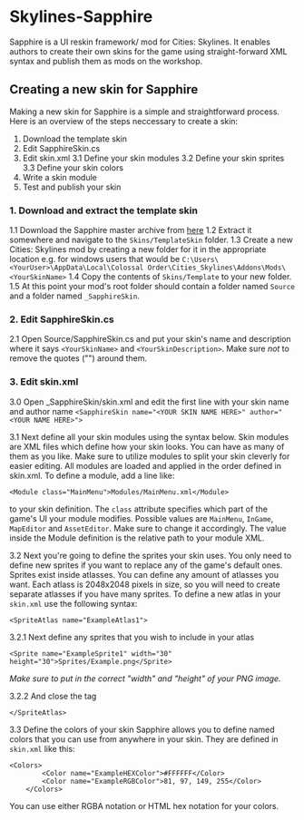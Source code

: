 # Skylines-Sapphire

Sapphire is a UI reskin framework/ mod for Cities: Skylines. It enables authors to create their own skins for the game using straight-forward XML syntax and publish them as mods on the workshop. 

## Creating a new skin for Sapphire

Making a new skin for Sapphire is a simple and straightforward process. Here is an overview of the steps neccessary to create a skin:

1. Download the template skin
2. Edit SapphireSkin.cs
3. Edit skin.xml
3.1 Define your skin modules
3.2 Define your skin sprites
3.3 Define your skin colors
4. Write a skin module
5. Test and publish your skin

### 1. Download and extract the template skin

1.1 Download the Sapphire master archive from [here](https://github.com/AlexanderDzhoganov/Skylines-Sapphire/archive/master.zip)
1.2 Extract it somewhere and navigate to the `Skins/TemplateSkin` folder.
1.3 Create a new Cities: Skylines mod by creating a new folder for it in the appropriate location e.g. for windows users that would be `C:\Users\<YourUser>\AppData\Local\Colossal Order\Cities_Skylines\Addons\Mods\<YourSkinName>`
1.4 Copy the contents of `Skins/Template` to your new folder. 
1.5 At this point your mod's root folder should contain a folder named `Source` and a folder named `_SapphireSkin`. 

### 2. Edit SapphireSkin.cs
2.1 Open Source/SapphireSkin.cs and put your skin's name and description where it says `<YourSkinName>` and `<YourSkinDescription>`. Make sure *not* to remove the quotes ("") around them.

### 3. Edit skin.xml
3.0 Open _SapphireSkin/skin.xml and edit the first line with your skin name and author name
`<SapphireSkin name="<YOUR SKIN NAME HERE>" author="<YOUR NAME HERE>">`

3.1 Next define all your skin modules using the syntax below. Skin modules are XML files which define how your skin looks. You can have as many of them as you like. Make sure to utilize modules to split your skin cleverly for easier editing. All modules are loaded and applied in the order defined in skin.xml.
To define a module, add a line like:
```
<Module class="MainMenu">Modules/MainMenu.xml</Module>
```
to your skin definition.
The `class` attribute specifies which part of the game's UI your module modifies. Possible values are `MainMenu`, `InGame`, `MapEditor` and `AssetEditor`. Make sure to change it accordingly. The value inside the Module definition is the relative path to your module XML.

3.2 Next you're going to define the sprites your skin uses. You only need to define new sprites if you want to replace any of the game's default ones. Sprites exist inside atlasses. You can define any amount of atlasses you want. Each atlass is 2048x2048 pixels in size, so you will need to create separate atlasses if you have many sprites.
To define a new atlas in your `skin.xml` use the following syntax:
```
<SpriteAtlas name="ExampleAtlas1">
```

3.2.1 Next define any sprites that you wish to include in your atlas
```
<Sprite name="ExampleSprite1" width="30" height="30">Sprites/Example.png</Sprite>
```
*Make sure to put in the correct "width" and "height" of your PNG image.*

3.2.2 And close the tag
```
</SpriteAtlas>
```

3.3 Define the colors of your skin
Sapphire allows you to define named colors that you can use from anywhere in your skin. They are defined in `skin.xml` like this:
```
<Colors>
		<Color name="ExampleHEXColor">#FFFFFF</Color>
		<Color name="ExampleRGBColor">81, 97, 149, 255</Color>
	</Colors>
```
You can use either RGBA notation or HTML hex notation for your colors. 

